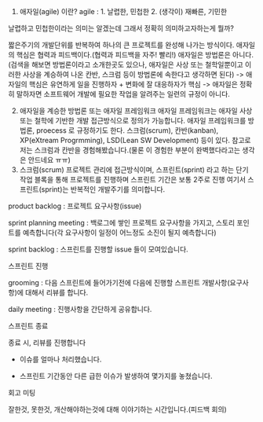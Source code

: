 1. 애자일(agile) 이란?
agile : 1. 날렵한, 민첩한 2. (생각이) 재빠른, 기민한

날렵하고 민첩한이라는 의미는 알겠는데 그래서 정확히 의미하고자하는게 뭘까?

짧은주기의 개발단위를 반복하여 하나의 큰 프로젝트를 완성해 나가는 방식이다.
애자일의 핵심은 협력과 피드백이다.(협력과 피드백을 자주! 빨리!)
애자일은 방법론은 아니다.(검색을 해보면 방법론이라고 소개한곳도 있으나, 애자일은 사상 또는 철학일뿐이고 이러한 사상을 계승하여 나온 칸반, 스크럼 등이 방법론에 속한다고 생각하면 된다)
-> 애자일의 핵심은 유연하게 일을 진행하자 + 변화에 잘 대응하자가 핵심
-> 애자일은 정확히 말하자면 소프트웨어 개발에 필요한 작업을 알려주는 일련의 규정이 아니다.

2. 애자일을 계승한 방법론 또는 애자일 프레임워크
애자일 프레임워크는 애자일 사상 또는 철학에 기반한 개발 접근방식으로 정의가 가능합니다.
애자일 프레임워크를 방법론, proecess 로 규정하기도 한다.
스크럼(scrum), 칸반(kanban), XP(eXtream Progrmming), LSD(Lean SW Development) 등이 있다.
참고로 저는 스크럼과 칸반을 경험해봤습니다.(물론 이 경험한 부분이 완벽했다라고는 생각은 안드네요 ㅠㅠ)
3. 스크럼(scrum)
프로젝트 관리에 접근방식이며, 스프린트(sprint) 라고 하는 단기 작업 블록을 통해 프로젝트를 진행하며 스프린트 기간은 보통 2주로 진행
여기서 스프린트(sprint)는 반복적인 개발주기를 의미합니다.



product backlog : 프로젝트 요구사항(issue)

sprint planning meeting : 백로그에 쌓인 프로젝트 요구사항을 가지고, 스토리 포인트를 예측합니다(각 요구사항이 일정이 어느정도 소진이 될지 예측합니다)

sprint backlog : 스프린트를 진행할 issue 들이 모여있습니다.


스프린트 진행

grooming : 다음 스프린트에 들어가기전에 다음에 진행할 스프린트 개발사항(요구사항)에 대해서 리뷰를 합니다.

daily meeting : 진행사항을 간단하게 공유합니다.


스프린트 종료

종료 시, 리뷰를 진행합니다

- 이슈를 얼마나 처리했습니다.

- 스프린트 기간동안 다른 급한 이슈가 발생하여 몇가지를 놓쳤습니다.


회고 미팅

잘한것, 못한것, 개산해야하는것에 대해 이야기하는 시간입니다.(피드백 회의)